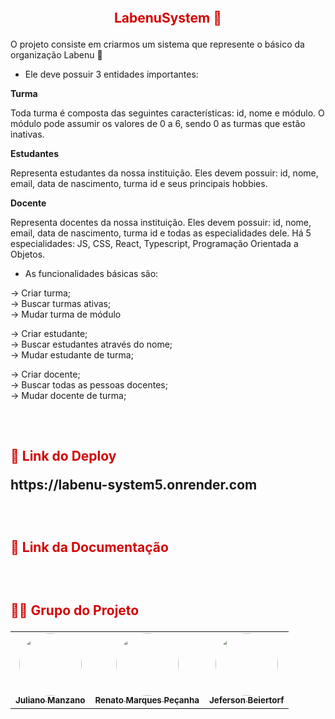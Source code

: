 <h2 align="center">
    <br>
    <p align="center" style="color: #D30404; font-weight: bold;"> LabenuSystem 🏫
<p>
</h2>

O projeto consiste em criarmos um sistema que represente o básico da organização Labenu 🔶

- Ele deve possuir 3 entidades importantes:

**Turma**

Toda turma é composta das seguintes características: id, nome e módulo. O módulo pode assumir os valores de 0 a 6, sendo 0 as turmas que estão inativas.

**Estudantes**

Representa estudantes da nossa instituição. Eles devem possuir: id, nome, email, data de nascimento, turma id e seus principais hobbies.

**Docente**

Representa docentes da nossa instituição. Eles devem possuir: id, nome, email, data de nascimento, turma id e todas as especialidades dele. Há 5 especialidades: JS, CSS, React, Typescript, Programação Orientada a Objetos.

- As funcionalidades básicas são:

→ Criar turma; </br>
→ Buscar turmas ativas; </br>
→ Mudar turma de módulo </br>

→ Criar estudante; </br>
→ Buscar estudantes através do nome; </br>
→ Mudar estudante de turma; </br>

→ Criar docente; </br>
→ Buscar todas as pessoas docentes; </br>
→ Mudar docente de turma; </br>

<h2>
    <br>
    <p style="color: #D30404; font-weight: bold;">🔗 Link do Deploy</p> 
    https://labenu-system5.onrender.com
</h2>

<h2>
    <br>
    <p style="color: #D30404; font-weight: bold;">🔗 Link da Documentação</p>
    

</h2>

<h2>
    <br>
    <p style="color: #D30404; font-weight: bold;">👨‍💻 Grupo do Projeto</p>
</h2>

<table>
  <tr>
    <td align="center"><a href="https://github.com/JulianoManzano"><img style="border-radius: 50%;" src="https://unavatar.io/github/JulianoManzano" width="100px;" alt=""/><br /><sub><b>Juliano Manzano</b></sub></a><br /></td>    
    <td align="center"><a href="https://github.com/nartain"><img style="border-radius: 50%;" src="https://unavatar.io/github/nartain" width="100px;" alt=""/><br /><sub><b>Renato Marques Peçanha</b></sub></a><br /></td> 
    <td align="center"><a href="https://github.com/Jeferson-Beiertorf"><img style="border-radius: 50%;" src="https://unavatar.io/github/Jeferson-Beiertorf" width="100px;" alt=""/><br /><sub><b>Jeferson Beiertorf</b></sub></a><br /></td> 
  </tr>
</table>

<br>

